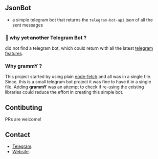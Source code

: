 ## JsonBot

- a simple telegram bot that returns the `telegram-bot-api` json of all the sent messages

### 🤔 why ~~yet another~~ Telegram Bot ?

did not find a telegram bot, which could return with all the latest [telegram features](https://t.me/BotNews/64).

### Why grammY ?

This project started by using plain [node-fetch](https://github.com/SpEcHiDe/JsonBot/blob/71dd2de533ae2a3cee777e75006b5f54b0fe274d/src/index.ts) and all was in a single file. Since, this is a small telegram bot project it was fine to have it in a single file. Adding __grammY__ was an attempt to check if re-using the existing libraries could reduce the effort in creating this simple bot.

## Contibuting

PRs are welcome!

## Contact

- [Telegram](https://t.me/ContactMeRoBot).
- [Website](https://www.shrimadhavuk.me).
